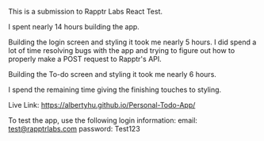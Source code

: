 This is a submission to Rapptr Labs React Test.

I spent nearly 14 hours building the app.

Building the login screen and styling it took me nearly 5 hours.
I did spend a lot of time resolving bugs with the app and trying to figure out how to properly make a POST request to Rapptr's API.

Building the To-do screen and styling it took me nearly 6 hours.

I spend the remaining time giving the finishing touches to styling.

Live Link: https://albertyhu.github.io/Personal-Todo-App/

To test the app, use the following login information:
email: test@rapptrlabs.com
password: Test123
